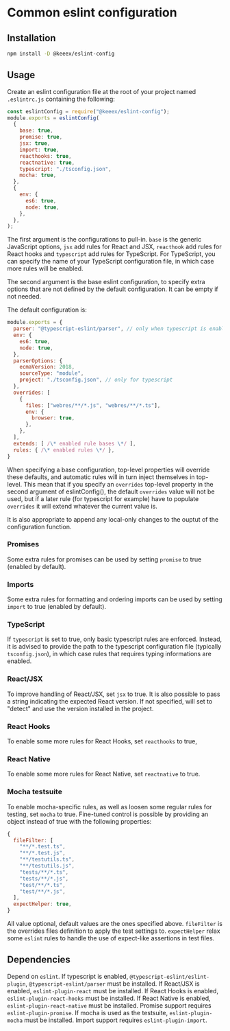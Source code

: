 Common eslint configuration
===========================

Installation
------------

```bash
npm install -D @keeex/eslint-config
```

Usage
-----
Create an eslint configuration file at the root of your project named
`.eslintrc.js` containing the following:

```JavaScript
const eslintConfig = require("@keeex/eslint-config");
module.exports = eslintConfig(
  {
    base: true,
    promise: true,
    jsx: true,
    import: true,
    reacthooks: true,
    reactnative: true,
    typescript: "./tsconfig.json",
    mocha: true,
  },
  {
    env: {
      es6: true,
      node: true,
    },
  },
);
```

The first argument is the configurations to pull-in. `base` is the generic
JavaScript options, `jsx` add rules for React and JSX, `reacthook` add rules for
React hooks and `typescript` add rules for TypeScript.
For TypeScript, you can specify the name of your TypeScript configuration file,
in which case more rules will be enabled.

The second argument is the base eslint configuration, to specify extra options
that are not defined by the default configuration. It can be empty if not
needed.

The default configuration is:

```JavaScript
module.exports = {
  parser: "@typescript-eslint/parser", // only when typescript is enabled
  env: {
    es6: true,
    node: true,
  },
  parserOptions: {
    ecmaVersion: 2018,
    sourceType: "module",
    project: "./tsconfig.json", // only for typescript
  },
  overrides: [
    {
      files: ["webres/**/*.js", "webres/**/*.ts"],
      env: {
        browser: true,
      },
    },
  ],
  extends: [ /\* enabled rule bases \*/ ],
  rules: { /\* enabled rules \*/ },
}
```

When specifying a base configuration, top-level properties will override these
defaults, and automatic rules will in turn inject themselves in top-level.
This mean that if you specify an `overrides` top-level property in the second
argument of eslintConfig(), the default `overrides` value will not be used, but
if a later rule (for typescript for example) have to populate `overrides` it
will extend whatever the current value is.

It is also appropriate to append any local-only changes to the ouptut of the
configuration function.

### Promises
Some extra rules for promises can be used by setting `promise` to true (enabled
by default).

### Imports
Some extra rules for formatting and ordering imports can be used by setting
`import` to true (enabled by default).

### TypeScript
If `typescript` is set to true, only basic typescript rules are enforced.
Instead, it is advised to provide the path to the typescript configuration file
(typically `tsconfig.json`), in which case rules that requires typing
informations are enabled.

### React/JSX
To improve handling of React/JSX, set `jsx` to true.
It is also possible to pass a string indicating the expected React version.
If not specified, will set to "detect" and use the version installed in the
project.

### React Hooks
To enable some more rules for React Hooks, set `reacthooks` to true,

### React Native
To enable some more rules for React Native, set `reactnative` to true.

### Mocha testsuite
To enable mocha-specific rules, as well as loosen some regular rules for
testing, set `mocha` to true.
Fine-tuned control is possible by providing an object instead of true with
the following properties:

```JavaScript
{
  fileFilter: [
    "**/*.test.ts",
    "**/*.test.js",
    "**/testutils.ts",
    "**/testutils.js",
    "tests/**/*.ts",
    "tests/**/*.js",
    "test/**/*.ts",
    "test/**/*.js",
  ],
  expectHelper: true,
}
```

All value optional, default values are the ones specified above.
`fileFilter` is the overrides files definition to apply the test settings to.
`expectHelper` relax some `eslint` rules to handle the use of expect-like
assertions in test files.

Dependencies
------------

Depend on `eslint`.
If typescript is enabled, `@typescript-eslint/eslint-plugin`,
`@typescript-eslint/parser` must be installed.
If React/JSX is enabled, `eslint-plugin-react` must be installed.
If React Hooks is enabled, `eslint-plugin-react-hooks` must be installed.
If React Native is enabled, `eslint-plugin-react-native` must be installed.
Promise support requires `eslint-plugin-promise`.
If mocha is used as the testsuite, `eslint-plugin-mocha` must be installed.
Import support requires `eslint-plugin-import`.
